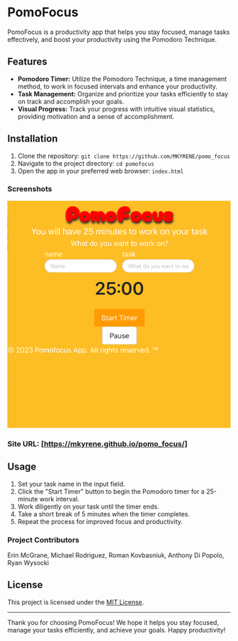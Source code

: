 # PomoFocus

PomoFocus is a productivity app that helps you stay focused, manage tasks effectively, and boost your productivity using the Pomodoro Technique.

## Features

- **Pomodoro Timer:** Utilize the Pomodoro Technique, a time management method, to work in focused intervals and enhance your productivity.
- **Task Management:** Organize and prioritize your tasks efficiently to stay on track and accomplish your goals.
- **Visual Progress:** Track your progress with intuitive visual statistics, providing motivation and a sense of accomplishment.

## Installation

1. Clone the repository: `git clone https://github.com/MKYRENE/pomo_focus`
2. Navigate to the project directory: `cd pomofocus`
3. Open the app in your preferred web browser: `index.html`

### Screenshots
![Screenshot 1](/Assets/Page_screenshot.png)

### Site URL: [https://mkyrene.github.io/pomo_focus/]

## Usage

1. Set your task name in the input field.
2. Click the "Start Timer" button to begin the Pomodoro timer for a 25-minute work interval.
3. Work diligently on your task until the timer ends.
4. Take a short break of 5 minutes when the timer completes.
5. Repeat the process for improved focus and productivity.

### Project Contributors

Erin McGrane, Michael Rodriguez, Roman Kovbasniuk, Anthony Di Popolo, Ryan Wysocki

## License

This project is licensed under the [MIT License](LICENSE).

---

Thank you for choosing PomoFocus! We hope it helps you stay focused, manage your tasks efficiently, and achieve your goals. Happy productivity!
